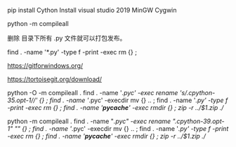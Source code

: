 pip install Cython
Install visual studio 2019
MinGW Cygwin

python -m compileall <src>   
  
删除 <src> 目录下所有 .py 文件就可以打包发布。

find . -name '*.py' -type f -print -exec rm {} \;

https://gitforwindows.org/

https://tortoisegit.org/download/

python -O -m compileall .
find . -name '*.pyc' -exec rename 's/.cpython-35.opt-1//' {} \;
find . -name '*.pyc' -execdir mv {} .. \;
find . -name '*.py' -type f -print -exec rm {} \;
find . -name '__pycache__' -exec rmdir {} \;
zip -r ../$1.zip ./*
  
python -m compileall .
find . -name "*.pyc" -exec rename ".cpython-39.opt-1" "" {} \;
find . -name '*.pyc' -execdir mv {} .. \;
find . -name '*.py' -type f -print -exec rm {} \;
find . -name '__pycache__' -exec rmdir {} \;
zip -r ../$1.zip ./*
